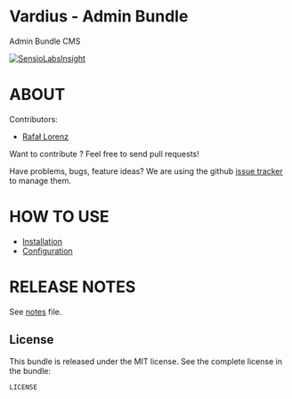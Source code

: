 Vardius - Admin Bundle
======================================

Admin Bundle CMS

[![SensioLabsInsight](https://insight.sensiolabs.com/projects/aeb8a350-e04c-4cc5-86cc-e1a207325fa0/big.png)](https://insight.sensiolabs.com/projects/aeb8a350-e04c-4cc5-86cc-e1a207325fa0)

ABOUT
==================================================
Contributors:

* [Rafał Lorenz](http://rafallorenz.com)

Want to contribute ? Feel free to send pull requests!

Have problems, bugs, feature ideas?
We are using the github [issue tracker](https://github.com/vardius/admin-bundle/issues) to manage them.

HOW TO USE
==================================================

* [Installation](https://github.com/Vardius/admin-bundle/blob/master/Resources/doc/installation.md)
* [Configuration](https://github.com/Vardius/admin-bundle/blob/master/Resources/doc/configuration.md)

RELEASE NOTES
==================================================
See [notes](https://github.com/Vardius/admin-bundle/blob/master/Resources/doc/notes.md) file.

License
-------

This bundle is released under the MIT license. See the complete license in the bundle:

    LICENSE